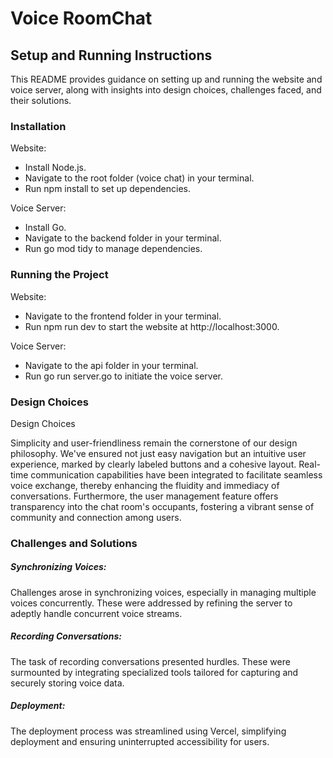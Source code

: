 # Voice RoomChat

## Setup and Running Instructions

This README provides guidance on setting up and running the website and voice server, along with insights into design choices, challenges faced, and their solutions.

### Installation
Website:

- Install Node.js.
- Navigate to the root folder (voice chat) in your terminal.
- Run npm install to set up dependencies.

Voice Server:

- Install Go.
- Navigate to the backend folder in your terminal.
- Run go mod tidy to manage dependencies.

### Running the Project

Website:

- Navigate to the frontend folder in your terminal.
- Run npm run dev to start the website at http://localhost:3000.

Voice Server:

- Navigate to the api folder in your terminal.
- Run go run server.go to initiate the voice server.


### Design Choices


Design Choices

Simplicity and user-friendliness remain the cornerstone of our design philosophy. We've ensured not just easy navigation but an intuitive user experience, marked by clearly labeled buttons and a cohesive layout. Real-time communication capabilities have been integrated to facilitate seamless voice exchange, 
thereby enhancing the fluidity and immediacy of conversations. Furthermore, the user management feature offers transparency into the chat room's occupants, fostering a vibrant sense of community and connection among users.

### Challenges and Solutions

##### Synchronizing Voices:
Challenges arose in synchronizing voices, especially in managing multiple voices concurrently. These were addressed by refining the server to adeptly handle concurrent voice streams.

##### Recording Conversations:
The task of recording conversations presented hurdles. These were surmounted by integrating specialized tools tailored for capturing and securely storing voice data.

##### Deployment:
The deployment process was streamlined using Vercel, simplifying deployment and ensuring uninterrupted accessibility for users.
